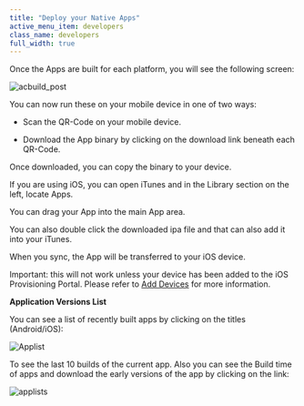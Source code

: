 ```yaml
---
title: "Deploy your Native Apps"
active_menu_item: developers
class_name: developers
full_width: true
---
```



Once the Apps are built for each platform, you will see the following screen:

![acbuild\_post](/img/docs/acbuild_post.zoom81.png)

You can now run these on your mobile device in one of two ways:

 - Scan the QR-Code on your mobile device.

 - Download the App binary by clicking on the download link beneath each QR-Code.

Once downloaded, you can copy the binary to your device.

If you are using iOS, you can open iTunes and in the Library section on the left, locate Apps.

You can drag your App into the main App area.

You can also double click the downloaded ipa file and that can also add it into your iTunes.

When you sync, the App will be transferred to your iOS device.

Important: this will not work unless your device has been added to the iOS Provisioning Portal. Please refer to [Add Devices](/developers/documentation/ac-mobile-build-phonegap/certificates/ios-keys-and-certificates/do-it-yourself-guide/setting-up-for-development/add-devices) for more information.

**Application Versions List**

You can see a list of recently built apps by clicking on the titles (Android/iOS):

![Applist](/img/docs/applist.zoom80.png)

To see the last 10 builds of the current app. Also you can see the Build time of apps and download the early versions of the app by clicking on the link:

![applists](/img/docs/applists.zoom95.png)

